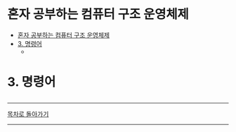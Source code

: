 # 혼자 공부하는 컴퓨터 구조 운영체제 
- [혼자 공부하는 컴퓨터 구조 운영체제](#혼자-공부하는-컴퓨터-구조-운영체제)
- [3. 명령어](#3-명령어)
  - [](#)

# 3. 명령어
## 

---
[목차로 돌아가기](#)

---
